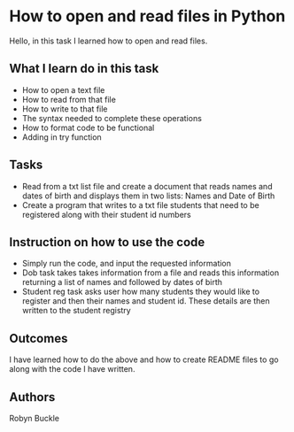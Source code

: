 # How to open and read files in Python
Hello, in this task I learned how to open and read files. 

## What I learn do in this task 
- How to open a text file
- How to read from that file
- How to write to that file
- The syntax needed to complete these operations
- How to format code to be functional
- Adding in try function

## Tasks
- Read from a txt list file and create a document that reads names and dates of birth and displays them in two lists: Names and Date of Birth
- Create a program that writes to a txt file students that need to be registered along with their student id numbers

## Instruction on how to use the code
- Simply run the code, and input the requested information
- Dob task takes takes information from a file and reads this information
returning a list of names and followed by dates of birth
- Student reg task asks user how many students they would like to register
and then their names and student id. These details are then written to the student registry

## Outcomes
I have learned how to do the above and how to create README files to go along with the code I have written.

## Authors
Robyn Buckle